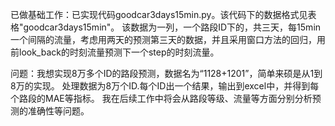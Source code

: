 已做基础工作：已实现代码goodcar3days15min.py。该代码下的数据格式见表格"goodcar3days15min"。
该数据为一列，一个路段ID下的，共三天，每15min一个间隔的流量，考虑用两天的预测第三天的数据，并且采用窗口方法的回归，用前look_back的时刻流量预测下一个step的时刻流量。

问题：我想实现8万多个ID的路段预测，数据名为“1128+1201”，简单来硕是从1到8万的实现。
处理数据为8万个ID.每个ID出一个结果，输出到excel中，并得到每个路段的MAE等指标。
我在后续工作中将会从路段等级、流量等方面分别分析预测的准确性等问题。
